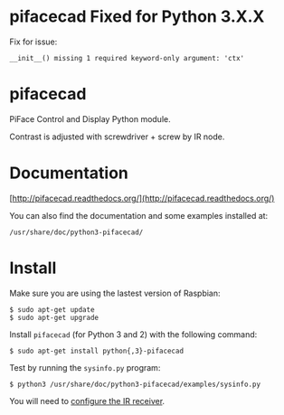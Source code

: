 pifacecad Fixed for Python 3.X.X
=========

Fix for issue:

    __init__() missing 1 required keyword-only argument: 'ctx'

pifacecad
=========

PiFace Control and Display Python module.

Contrast is adjusted with screwdriver + screw by IR node.


Documentation
=============

[http://pifacecad.readthedocs.org/](http://pifacecad.readthedocs.org/)

You can also find the documentation and some examples installed at:

    /usr/share/doc/python3-pifacecad/

Install
=======

Make sure you are using the lastest version of Raspbian:

    $ sudo apt-get update
    $ sudo apt-get upgrade

Install `pifacecad` (for Python 3 and 2) with the following command:

    $ sudo apt-get install python{,3}-pifacecad

Test by running the `sysinfo.py` program:

    $ python3 /usr/share/doc/python3-pifacecad/examples/sysinfo.py

You will need to [configure the IR receiver](http://pifacecad.readthedocs.org/en/latest/lirc.html).
